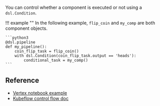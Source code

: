 
You can control whether a component is executed or not using a `dsl.Condition`.

!!! example ""
    In the following example, `flip_coin` and `my_comp` are both component objects.

    ```python3
    @dsl.pipeline
    def my_pipeline():
        coin_flip_task = flip_coin()
        with dsl.Condition(coin_flip_task.output == 'heads'):
            conditional_task = my_comp()
    ```

## Reference

- [Vertex notebook example](https://github.com/GoogleCloudPlatform/vertex-ai-samples/blob/main/notebooks/official/pipelines/control_flow_kfp.ipynb)
- [Kubeflow control flow doc](https://www.kubeflow.org/docs/components/pipelines/v2/pipelines/control-flow/)
